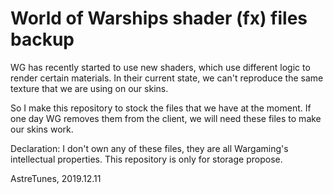 # World of Warships shader (fx) files backup

WG has recently started to use new shaders, which use different logic to render certain materials.
In their current state, we can't reproduce the same texture that we are using on our skins.

So I make this repository to stock the files that we have at the moment. If one day WG removes them from the client, we will need these files to make our skins work.

Declaration: I don't own any of these files, they are all Wargaming's intellectual properties. This repository is only for storage propose.

AstreTunes,
2019.12.11